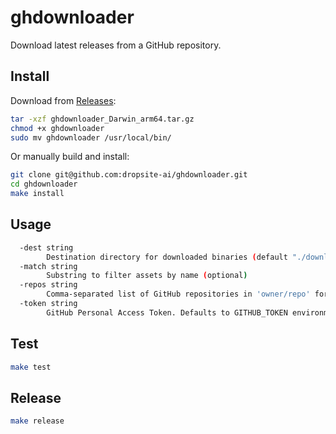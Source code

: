 # ghdownloader

Download latest releases from a GitHub repository.

## Install

Download from [Releases](https://github.com/dropsite-ai/ghdownloader/releases):

```bash
tar -xzf ghdownloader_Darwin_arm64.tar.gz
chmod +x ghdownloader
sudo mv ghdownloader /usr/local/bin/
```

Or manually build and install:

```bash
git clone git@github.com:dropsite-ai/ghdownloader.git
cd ghdownloader
make install
```

## Usage

```bash
  -dest string
    	Destination directory for downloaded binaries (default "./downloads")
  -match string
    	Substring to filter assets by name (optional)
  -repos string
    	Comma-separated list of GitHub repositories in 'owner/repo' format (required)
  -token string
    	GitHub Personal Access Token. Defaults to GITHUB_TOKEN environment variable if not provided.
```

## Test

```bash
make test
```

## Release

```bash
make release
```